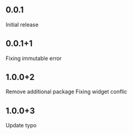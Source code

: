## 0.0.1

Initial release


## 0.0.1+1

Fixing immutable error

## 1.0.0+2

Remove additional package
Fixing widget conflic

## 1.0.0+3

Update typo